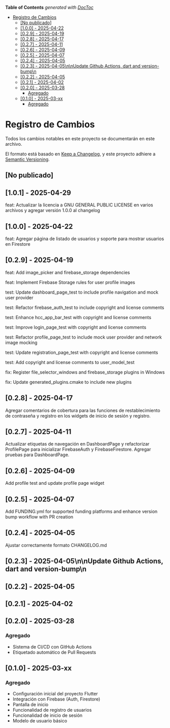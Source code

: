 <!-- START doctoc generated TOC please keep comment here to allow auto update -->
<!-- DON'T EDIT THIS SECTION, INSTEAD RE-RUN doctoc TO UPDATE -->
**Table of Contents**  *generated with [DocToc](https://github.com/thlorenz/doctoc)*

- [Registro de Cambios](#registro-de-cambios)
  - [[No publicado]](#no-publicado)
  - [[1.0.0] - 2025-04-22](#100---2025-04-22)
  - [[0.2.9] - 2025-04-19](#029---2025-04-19)
  - [[0.2.8] - 2025-04-17](#028---2025-04-17)
  - [[0.2.7] - 2025-04-11](#027---2025-04-11)
  - [[0.2.6] - 2025-04-09](#026---2025-04-09)
  - [[0.2.5] - 2025-04-07](#025---2025-04-07)
  - [[0.2.4] - 2025-04-05](#024---2025-04-05)
  - [[0.2.3] - 2025-04-05\n\nUpdate Github Actions, dart and version-bump\n](#023---2025-04-05%5Cn%5Cnupdate-github-actions-dart-and-version-bump%5Cn)
  - [[0.2.2] - 2025-04-05](#022---2025-04-05)
  - [[0.2.1] - 2025-04-02](#021---2025-04-02)
  - [[0.2.0] - 2025-03-28](#020---2025-03-28)
    - [Agregado](#agregado)
  - [[0.1.0] - 2025-03-xx](#010---2025-03-xx)
    - [Agregado](#agregado-1)

<!-- END doctoc generated TOC please keep comment here to allow auto update -->

# Registro de Cambios

Todos los cambios notables en este proyecto se documentarán en este archivo.

El formato está basado en [Keep a Changelog](https://keepachangelog.com/es/1.0.0/),
y este proyecto adhiere a [Semantic Versioning](https://semver.org/spec/v2.0.0.html).

## [No publicado]

## [1.0.1] - 2025-04-29

feat: Actualizar la licencia a GNU GENERAL PUBLIC LICENSE en varios archivos y agregar versión 1.0.0 al changelog

## [1.0.0] - 2025-04-22

feat: Agregar página de listado de usuarios y soporte para mostrar usuarios en Firestore

## [0.2.9] - 2025-04-19

feat: Add image_picker and firebase_storage dependencies

feat: Implement Firebase Storage rules for user profile images

test: Update dashboard_page_test to include profile navigation and mock user provider

test: Refactor firebase_auth_test to include copyright and license comments

test: Enhance hcc_app_bar_test with copyright and license comments

test: Improve login_page_test with copyright and license comments

test: Refactor profile_page_test to include mock user provider and network image mocking

test: Update registration_page_test with copyright and license comments

test: Add copyright and license comments to user_model_test

fix: Register file_selector_windows and firebase_storage plugins in Windows

fix: Update generated_plugins.cmake to include new plugins

## [0.2.8] - 2025-04-17

Agregar comentarios de cobertura para las funciones de restablecimiento de contraseña y registro en los widgets de inicio de sesión y registro.

## [0.2.7] - 2025-04-11

Actualizar etiquetas de navegación en DashboardPage y refactorizar ProfilePage para inicializar FirebaseAuth y FirebaseFirestore. Agregar pruebas para DashboardPage.

## [0.2.6] - 2025-04-09

Add profile test and update profile page widget

## [0.2.5] - 2025-04-07

Add FUNDING.yml for supported funding platforms and enhance version bump workflow with PR creation

## [0.2.4] - 2025-04-05

Ajustar correctamente formato CHANGELOG.md

## [0.2.3] - 2025-04-05\n\nUpdate Github Actions, dart and version-bump\n

## [0.2.2] - 2025-04-05

## [0.2.1] - 2025-04-02

## [0.2.0] - 2025-03-28

### Agregado
- Sistema de CI/CD con GitHub Actions
- Etiquetado automático de Pull Requests

## [0.1.0] - 2025-03-xx

### Agregado
- Configuración inicial del proyecto Flutter
- Integración con Firebase (Auth, Firestore)
- Pantalla de inicio
- Funcionalidad de registro de usuarios
- Funcionalidad de inicio de sesión
- Modelo de usuario básico
